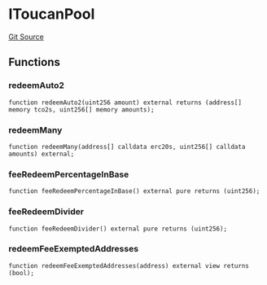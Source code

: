 # IToucanPool
[Git Source](https://github.com/KlimaDAO/klimadao-solidity/blob/d2235caa445c673ffcb1a4a1d8c97c8c3cba5198/src/retirement_v1/interfaces/IToucanPool.sol)


## Functions
### redeemAuto2


```solidity
function redeemAuto2(uint256 amount) external returns (address[] memory tco2s, uint256[] memory amounts);
```

### redeemMany


```solidity
function redeemMany(address[] calldata erc20s, uint256[] calldata amounts) external;
```

### feeRedeemPercentageInBase


```solidity
function feeRedeemPercentageInBase() external pure returns (uint256);
```

### feeRedeemDivider


```solidity
function feeRedeemDivider() external pure returns (uint256);
```

### redeemFeeExemptedAddresses


```solidity
function redeemFeeExemptedAddresses(address) external view returns (bool);
```

